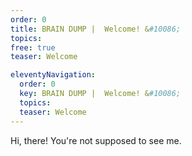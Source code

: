 ```yaml
---
order: 0
title: BRAIN DUMP |  Welcome! &#10086;
topics:
free: true
teaser: Welcome

eleventyNavigation:
  order: 0
  key: BRAIN DUMP |  Welcome! &#10086;
  topics:
  teaser: Welcome
---
```


Hi, there! You're not supposed to see me.
